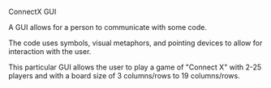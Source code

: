 ConnectX GUI

A GUI allows for a person to communicate with some code.

The code uses symbols, visual metaphors, and pointing devices to allow for interaction with the user.

This particular GUI allows the user to play a game of "Connect X" with 2-25 players and with a board size of 3 columns/rows to 19 columns/rows.
